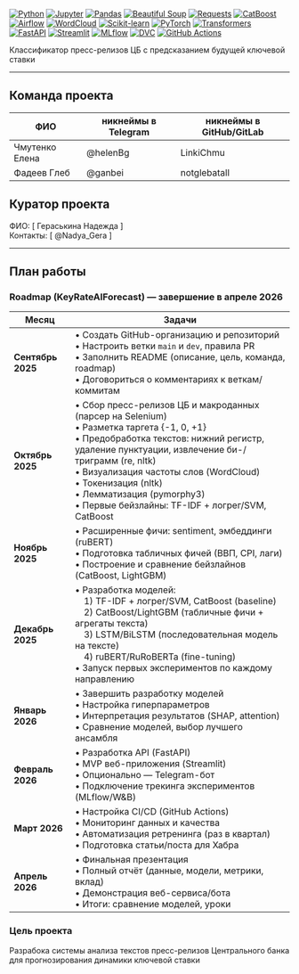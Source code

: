 [![Python](https://img.shields.io/badge/-Python-3776AB?logo=python&logoColor=white)](https://www.python.org)
[![Jupyter](https://img.shields.io/badge/-Jupyter-F37626?logo=jupyter&logoColor=white)](https://jupyter.org)
[![Pandas](https://img.shields.io/badge/-Pandas-150458?logo=pandas&logoColor=white)](https://pandas.pydata.org)
[![Beautiful Soup](https://img.shields.io/badge/-Beautiful_Soup-1E407D?logo=beautifulsoup&logoColor=white)](https://www.crummy.com/software/BeautifulSoup/)
[![Requests](https://img.shields.io/badge/-Requests-FF9900?logo=requests&logoColor=white)](https://docs.python-requests.org/)
[![CatBoost](https://img.shields.io/badge/-CatBoost-F491A3?logo=catboost&logoColor=white)](https://catboost.ai)
[![Airflow](https://img.shields.io/badge/-Apache_Airflow-017CEE?logo=apache-airflow&logoColor=white)](https://airflow.apache.org)
[![WordCloud](https://img.shields.io/badge/-WordCloud-4B72C8?logo=python&logoColor=white)](https://amueller.github.io/word_cloud/)
[![Scikit-learn](https://img.shields.io/badge/-Scikit--learn-F7931E?logo=scikit-learn&logoColor=white)](https://scikit-learn.org)
[![PyTorch](https://img.shields.io/badge/-PyTorch-EE4C2C?logo=pytorch&logoColor=white)](https://pytorch.org)
[![Transformers](https://img.shields.io/badge/-Transformers-792EE5?logo=huggingface&logoColor=white)](https://huggingface.co/transformers)
[![FastAPI](https://img.shields.io/badge/-FastAPI-009688?logo=fastapi&logoColor=white)](https://fastapi.tiangolo.com)
[![Streamlit](https://img.shields.io/badge/-Streamlit-FF4B4B?logo=streamlit&logoColor=white)](https://streamlit.io)
[![MLflow](https://img.shields.io/badge/-MLflow-00ACED?logo=mlflow&logoColor=white)](https://mlflow.org)
[![DVC](https://img.shields.io/badge/-DVC-00A3E0?logo=data-version-control&logoColor=white)](https://dvc.org)
[![GitHub Actions](https://img.shields.io/badge/-GitHub%20Actions-2088FF?logo=github-actions&logoColor=white)](https://github.com/features/actions)

Классификатор пресс-релизов ЦБ с предсказанием будущей ключевой ставки

---

## Команда проекта

| ФИО              | никнеймы в Telegram | никнеймы в GitHub/GitLab |
|------------------|-----|--------------------------|
| Чмутенко Елена   | @helenBg | LinkiChmu                |
| Фадеев Глеб            | @ganbei | notglebatall                 |

## Куратор проекта

ФИО: [ Гераськина Надежда ]  
Контакты: [ @Nadya_Gera ]

---

## План работы

### Roadmap (KeyRateAIForecast) — завершение в апреле 2026

| Месяц | Задачи                                                                                                                                                                                                                                                                                                                                          |
|-------|-------------------------------------------------------------------------------------------------------------------------------------------------------------------------------------------------------------------------------------------------------------------------------------------------------------------------------------------------|
| **Сентябрь 2025** | • Создать GitHub-организацию и репозиторий<br>• Настроить ветки `main` и `dev`, правила PR<br>• Заполнить README (описание, цель, команда, roadmap)<br>•  Договориться о комментариях к веткам/коммитам                                                                                                                                         |
| **Октябрь 2025** | • Сбор пресс-релизов ЦБ и макроданных (парсер на Selenium)<br>• Разметка таргета {-1, 0, +1}<br>• Предобработка текстов: нижний регистр, удаление пунктуации, извлечение би-/триграмм (re, nltk)<br>• Визуализация частоты слов (WordCloud)<br>• Токенизация (nltk)<br>• Лемматизация (pymorphy3)<br>• Первые бейзлайны: TF-IDF + логрег/SVM, CatBoost                                                                                                                           |
| **Ноябрь 2025** | • Расширенные фичи: sentiment, эмбеддинги (ruBERT)<br>• Подготовка табличных фичей (ВВП, CPI, лаги)<br>• Построение и сравнение бейзлайнов (CatBoost, LightGBM)                                                                                                                                     |
| **Декабрь 2025** | • Разработка моделей:<br> 1) TF-IDF + логрег/SVM, CatBoost (baseline)<br> 2) CatBoost/LightGBM (табличные фичи + агрегаты текста)<br> 3) LSTM/BiLSTM (последовательная модель на тексте)<br> 4) ruBERT/RuRoBERTa (fine-tuning)<br>• Запуск первых экспериментов по каждому направлению |
| **Январь 2026** | • Завершить разработку моделей<br>• Настройка гиперпараметров<br>• Интерпретация результатов (SHAP, attention)<br>• Сравнение моделей, выбор лучшего ансамбля                                                                                                                                                                                 |
| **Февраль 2026** | • Разработка API (FastAPI)<br>• MVP веб-приложения (Streamlit)<br>• Опционально — Telegram-бот<br>• Подключение трекинга экспериментов (MLflow/W&B)                                                                                                                                                                                             |
| **Март 2026** | • Настройка CI/CD (GitHub Actions)<br>• Мониторинг данных и качества<br>• Автоматизация ретренинга (раз в квартал)<br>• Подготовка статьи/поста для Хабра                                                                                                                                                                                       |
| **Апрель 2026** | • Финальная презентация<br>• Полный отчёт (данные, модели, метрики, вклад)<br>• Демонстрация веб-сервиса/бота<br>• Итоги: сравнение моделей, уроки                                                                                                                                                                                              |


###  Цель проекта

Разрабока системы анализа текстов пресс-релизов Центрального банка для прогнозирования динамики ключевой ставки
